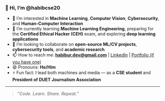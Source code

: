 ### 👋 Hi, I’m @habibcse20

- 👀 I’m interested in **Machine Learning**, **Computer Vision**, **Cybersecurity**, and **Human-Computer Interaction**
- 🌱 I’m currently learning **Machine Learning Engineering**, preparing for the **Certified Ethical Hacker (CEH)** exam, and exploring **deep learning applications**
- 💞️ I’m looking to collaborate on **open-source ML/CV projects**, **cybersecurity tools**, and **academic research**
- 📫 How to reach me: **habibur.dev@gmail.com** | [LinkedIn](https://www.linkedin.com/in/habibcse20) | [Portfolio (if you have one)](https://your-portfolio-link.com)
- 😄 Pronouns: **He/Him**
- ⚡ Fun fact: I lead both machines and media — as a **CSE student** and **President of DUET Journalism Association**

---

> _“Code. Learn. Share. Repeat.”_


<!---
habibcse20/habibcse20 is a ✨ special ✨ repository because its `README.md` (this file) appears on your GitHub profile.
You can click the Preview link to take a look at your changes.
--->
